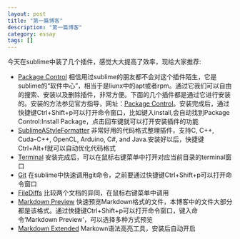 ```yaml
---
layout: post
title: "第一篇博客"
description: "第一篇博客"
category: essay
tags: []
---
```


今天在sublime中装了几个插件，感觉大大提高了效率，现给大家推荐:
- [Package Control](https://sublime.wbond.net/packages/Package%20Control)
相信用过sublime的朋友都不会对这个插件陌生，它是sublime的“软件中心”，相当于是liunx中的apt或者rpm。通过它我们可以自由的搜索、安装以及删除插件，非常方便。下面的几个插件都是通过它进行安装的。安装的方法参见官方指导，网址：[Package Control](https://sublime.wbond.net/installation)。安装完成后，通过快捷键Ctrl+Shift+p可以打开命令窗口，比如键入install,会自动找到Package Control:Install Package，点击回车键就可以打开安装插件的功能
- [SublimeAStyleFormatter](https://sublime.wbond.net/packages/SublimeAStyleFormatter)
非常好用的代码格式整理插件，支持C, C++, Cuda-C++, OpenCL, Arduino, C#, and Java.安装好以后，快捷键Ctrl+Alt+f就可以自动优化代码格式
- [Terminal](http://wbond.net/sublime_packages/terminal)
安装完成后，可以在鼠标右键菜单中打开对应当前目录的terminal窗口
- [Git](https://sublime.wbond.net/packages/Git)
在sublime中快速调用git命令，之前要通过快捷键Ctrl+Shift+p可以打开命令窗口
- [File​Diffs](https://sublime.wbond.net/packages/FileDiffs)
比较两个文档的异同，在鼠标右键菜单中调用
- [Markdown Preview](https://sublime.wbond.net/packages/Markdown%20Preview)
快速预览Markdown格式的文件，本博客中的文件大部分都是该格式。通过快捷键Ctrl+Shift+p可以打开命令窗口，键入命令‘Markdown Preview’，可以选择多种方式预览
- [Markdown Extended](https://sublime.wbond.net/packages/Markdown%20Extended)
Markown语法高亮工具，安装后自动开启


